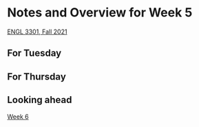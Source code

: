 # Notes and Overview for Week 5
[ENGL 3301, Fall 2021](../calendar.html)

## For Tuesday

## For Thursday

## Looking ahead

[Week 6](week-06-notes)
